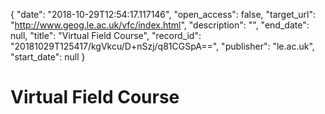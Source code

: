 {
  "date": "2018-10-29T12:54:17.117146", 
  "open_access": false, 
  "target_url": "http://www.geog.le.ac.uk/vfc/index.html", 
  "description": "", 
  "end_date": null, 
  "title": "Virtual Field Course", 
  "record_id": "20181029T125417/kgVkcu/D+nSzj/q81CGSpA==", 
  "publisher": "le.ac.uk", 
  "start_date": null
}

# Virtual Field Course

